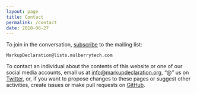 ```yaml
---
layout: page
title: Contact
permalink: /contact
date: 2018-08-27
---
```


To join in the conversation,
[subscribe](http://www.mulberrytech.com/markupdeclaration.html)
to the mailing list:

```
MarkupDeclaration@lists.mulberrytech.com
```

To contact an individual about the contents of this website or one
of our social media accounts,
email us at [info@markupdeclaration.org](mailto:info@markupdeclaration.org),
“@” us on [Twitter](https://twitter.com/markupdec), or,
if you want to propose changes to these pages or suggest other
activities, create issues or make pull requests on
[GitHub](https://github.com/markupdeclaration/).

